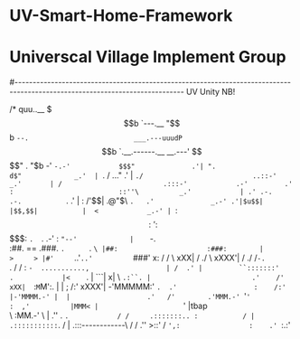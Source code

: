 # UV-Smart-Home-Framework
# Universcal Village Implement Group
#----------------------------------------------------------------------------------------------------------------------------
UV Unity NB!

  /*
        quu..__
         $$$b  `---.__
          "$$b        `--.                          ___.---uuudP
           `$$b           `.__.------.__     __.---'      $$$$"              .
             "$b          -'            `-.-'            $$$"              .'|
               ".                                       d$"             _.'  |
                 `.   /                              ..."             .'     |
                   `./                           ..::-'            _.'       |
                    /                         .:::-'            .-'         .'
                   :                          ::''\          _.'            |
                  .' .-.             .-.           `.      .'               |
                  : /'$$|           .@"$\           `.   .'              _.-'
                 .'|$u$$|          |$$,$$|           |  <            _.-'
                 | `:$$:'          :$$$$$:           `.  `.       .-'
                 :                  `"--'             |    `-.     \
                :##.       ==             .###.       `.      `.    `\
                |##:                      :###:        |        >     >
                |#'     `..'`..'          `###'        x:      /     /
                 \                                   xXX|     /    ./
                  \                                xXXX'|    /   ./
                  /`-.                                  `.  /   /
                 :    `-  ...........,                   | /  .'
                 |         ``:::::::'       .            |<    `.
                 |             ```|           x| \ `.:``.
                 |                         .'    /'   xXX|  `:`M`M':.
                 |    |                    ;    /:' xXXX'|  -'MMMMM:'
                 `.  .'                   :    /:'       |-'MMMM.-'
                  |  |                   .'   /'        .'MMM.-'
                  `'`'                   :  ,'          |MMM<
                    |                     `'            |tbap\
                     \                                  :MM.-'
                      \                 |              .''
                       \.               `.            /
                        /     .:::::::.. :           /
                       |     .:::::::::::`.         /
                       |   .:::------------\       /
                      /   .''               >::'  /
                      `',:                 :    .'
                                           `:.:'
